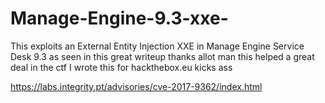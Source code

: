 # Manage-Engine-9.3-xxe-
This exploits an External Entity Injection XXE in Manage Engine Service Desk 9.3
as seen in this great writeup thanks allot man this helped a great deal in the ctf I wrote this for hackthebox.eu kicks ass



https://labs.integrity.pt/advisories/cve-2017-9362/index.html
